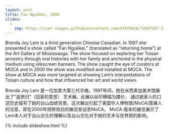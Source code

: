 ```yaml
---
layout: post
title: Fan Ngukkei, 2000
slides:
  -
    img: https://user-images.githubusercontent.com/47676628/72847207-12f0dc00-3c70-11ea-9c02-fb51a03fcf93.jpg
---
```

Brenda Joy Lem is a third generation Chinese Canadian.  In 1997 she presented a show called “Fan Ngukkei,” (translated as “returning home”) at the Art Gallery of Mississauga.  The show focused on exploring her Toisan ancestry through oral histories with her family and anchored in the physical medium using silkscreen banners.  The show caught the eye of curators at MOCA and in 2000 the show was modified and installed at MOCA.  The show at MOCA was more targeted at showing Lem’s interpretations of Toisan culture and how that influenced her art and world views.  

Brenda Joy Lem 是一位加拿大第三代华裔。1997年间，她在米西素加美术馆展出了“返旅归”（回家的意思） 艺术展。此展以丝印横幅为媒价， 通过她家人的口述历史描写了她的台山血统背景。这次展出引起了美国华人博物馆(MoCA)策展人的注意，即在2000年把修改后的展览安设至MoCA。 MoCA 版本的展览展示了Lem本人对于台山文化的理解以及台山文化对于她的艺术与世界观的影响。

{% include slideshow.html %}
